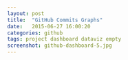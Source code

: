 ```yaml
---
layout: post
title:  "GitHub Commits Graphs"
date:   2015-06-27 16:00:20
categories: github
tags: project dashboard dataviz empty
screenshot: github-dashboard-5.jpg
---
```

